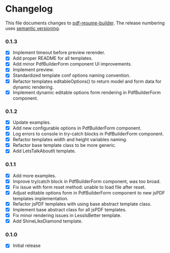 # Changelog

This file documents changes to [pdf-resume-builder](https://github.com/rszamszur/pdf-resume-builder). The release numbering uses [semantic versioning](http://semver.org).

### 0.1.3

- [x] Implement timeout before preview rerender.
- [x] Add proper README for all templates.
- [x] Add minor PdfBuilderForm component UI improvements.
- [x] Implement preview.
- [x] Standardized template conf options naming convention.
- [x] Refactor templates editableOptions() to return model and form data for dynamic rendering.
- [x] Implement dynamic editable options form rendering in PdfBuilderForm component.

### 0.1.2

- [x] Update examples.
- [x] Add new configurable options in PdfBuilderForm component.
- [x] Log errors to console in try-catch blocks in PdfBuilderForm component.
- [x] Refactor templates width and height variables naming.
- [x] Refactor base template class to be more generic.
- [x] Add LetsTalkAboutIt template.

### 0.1.1

- [x] Add more examples.
- [x] Improve try/catch block in PdfBuilderForm component, was too broad.
- [x] Fix issue with form reset method: unable to load file after reset.
- [x] Adjust editable options form in PdfBuilderForm component to new jsPDF templates implementation.
- [x] Refactor jsPDF templates with using base abstract template class.
- [x] Implement base abstract class for all jsPDF templates.
- [x] Fix minor rendering issues in LessIsBetter template.
- [x] Add ShineLikeDiamond template.

### 0.1.0

- [X] Initial release
